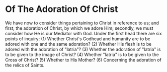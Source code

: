 # Of The Adoration Of Christ

We have now to consider things pertaining to Christ in reference to us; and first, the adoration of Christ, by which we adore Him; secondly, we must consider how He is our Mediator with God.  Under the first head there are six points of inquiry:
(1) Whether Christ's Godhead and humanity are to be adored with one and the same adoration?
(2) Whether His flesh is to be adored with the adoration of "latria"?
(3) Whether the adoration of "latria" is to be given to the image of Christ?
(4) Whether "latria" is to be given to the Cross of Christ?
(5) Whether to His Mother?
(6) Concerning the adoration of the relics of Saints.